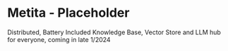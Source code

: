 # Metita - Placeholder
Distributed, Battery Included Knowledge Base, Vector Store and LLM hub for everyone, coming in late 1/2024


